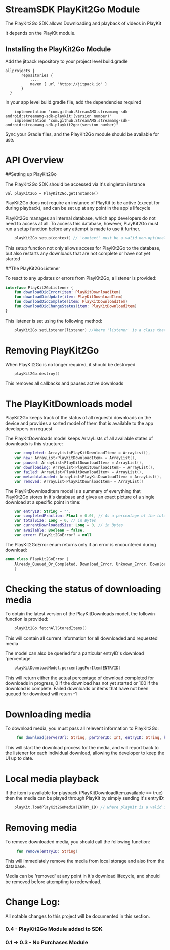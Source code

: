
StreamSDK PlayKit2Go Module
=====================
The PlayKit2Go SDK allows Downloading and playback of videos in PlayKit

It depends on the PlayKit module.

## Installing the PlayKit2Go Module

Add the jitpack repository to your project level build.gradle

```
allprojects {
       repositories {
           ....
           maven { url "https://jitpack.io" }
       }
  }
```

In your app level build.gradle file, add the dependencies required

```  
    implementation "com.github.StreamAMG.streamamg-sdk-android:streamamg-sdk-playkit:(version number)"
    implementation "com.github.StreamAMG.streamamg-sdk-android:streamamg-sdk-playkit2go:(version number)"
```  

Sync your Gradle files, and the PlayKit2Go module should be available for use.

API Overview
============

##Setting up PlayKit2Go

The PlayKit2Go SDK should be accessed via it's singleton instance

```
val playKit2Go = PlayKit2Go.getInstance()
```

PlayKit2Go does not require an instance of PlayKit to be active (except for during playback), and can be set up at any point in the app's lifecycle

PlayKit2Go manages an internal database, which app developers do not need to access at all. To access this database, however, PlayKit2Go must run a setup function before any attempt is made to use it further.

``` Kotlin
    playKit2Go.setup(context) // 'context' must be a valid non-optional Android Context
```

This setup function not only allows access for PlayKit2Go to the database, but also restarts any downloads that are not complete or have not yet started

##The PlayKit2GoListener

To react to any updates or errors from PlayKit2Go, a listener is provided:

``` Kotlin
interface PlayKit2GoListener {
    fun downloadDidError(item: PlayKitDownloadItem)
    fun downloadDidUpdate(item: PlayKitDownloadItem)
    fun downloadDidComplete(item: PlayKitDownloadItem)
    fun downloadDidChangeStatus(item: PlayKitDownloadItem)
}
```

This listener is set using the following method:

``` Kotlin
    playKit2Go.setListener(listener) //Where 'listener' is a class that conforms to PlayKit2GoListener
```


Removing PlayKit2Go
========
When PlayKit2Go is no longer required, it should be destroyed

``` Kotlin
    playKit2Go.destroy()
```

This removes all callbacks and pauses active downloads


The PlayKitDownloads model
=========

PlayKit2Go keeps track of the status of all requestd downloads on the device and provides a sorted model of them that is available to the app developers on request

The PlayKitDownloads model keeps ArrayLists of all available states of downloads is this structure:

``` Kotlin
    var completed: ArrayList<PlayKitDownloadItem> = ArrayList(),
    var new: ArrayList<PlayKitDownloadItem> = ArrayList(),
    var paused: ArrayList<PlayKitDownloadItem> = ArrayList(),
    var downloading: ArrayList<PlayKitDownloadItem> = ArrayList(),
    var failed: ArrayList<PlayKitDownloadItem> = ArrayList(),
    var metadataLoaded: ArrayList<PlayKitDownloadItem> = ArrayList(),
    var removed: ArrayList<PlayKitDownloadItem> = ArrayList()
```

The PlayKitDownloadItem model is a summary of everything that PlayKit2Go stores in it's database and gives an exact picture of a single download at a specific point in time:

``` Kotlin
    var entryID: String = "",
    var completedFraction: Float = 0.0f, // As a percentage of the total
    var totalSize: Long = 0, // in Bytes
    var currentDownloadedSize: Long = 0, // in Bytes
    var available: Boolean = false,
    var error: PlayKit2GoError? = null
```

The PlayKit2GoError enum returns only if an error is encountered during download:

``` Kotlin
enum class PlayKit2GoError {
    Already_Queued_Or_Completed, Download_Error, Unknown_Error, Download_Does_Not_Exist, Item_Not_Found, Internal_Error
    }
```

Checking the status of downloading media
=======================

To obtain the latest version of the PlayKitDownloads model, the followin function is provided:

``` Kotlin
    playKit2Go.fetchAllStoredItems()
```

This will contain all current information for all downloaded and requested media

The model can also be queried for a particular entryID's download 'percentage'

``` Kotlin
    playKitDownloadModel.percentageForItem(ENTRYID)
```
This will return either the actual percentage of download completed for downloads in progress, 0 if the download has not yet started or 100 if the download is complete.
Failed downloads or items that have not been queued for download will return -1

Downloading media
=======================

To download media, you must pass all relevent information to PlayKit2Go:

``` Kotlin
     fun download(serverUrl: String, partnerID: Int, entryID: String, ks: String? = null)
```


This will start the download process for the media, and will report back to the listener for each individual download, allowing the developer to keep the UI up to date.


Local media playback
=======================

If the item is available for playback (PlayKitDownloadItem.available == true) then the media can be played through PlayKit by simply sending it's entryID:

``` Kotlin
    playKit.loadPlayKit2GoMedia(ENTRY_ID) // where playKit is a valid instance of tthe PlayKit module and ENTRY_ID is the ID of some downloaded media
```

Removing media
=======================

To remove downloaded media, you should call the following function:

``` Kotlin
     fun remove(entryID: String)
```

This will immediately remove the media from local storage and also from the database.

Media can be 'removed' at any point in it's download lifecycle, and should be removed before attempting to redownload.


Change Log:
===========

All notable changes to this project will be documented in this section.

### 0.4 - PlayKit2Go Module added to SDK

### 0.1 -> 0.3 - No Purchases Module
